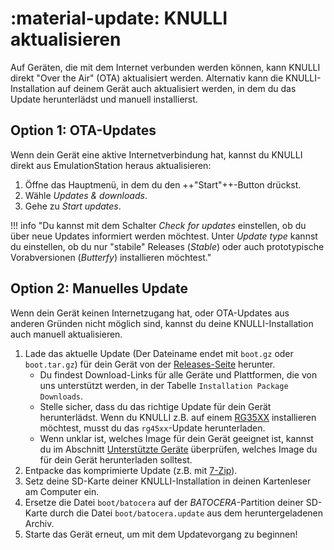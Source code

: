 #  :material-update: KNULLI aktualisieren

Auf Geräten, die mit dem Internet verbunden werden können, kann KNULLI direkt "Over the Air" (OTA) aktualisiert werden. Alternativ kann die KNULLI-Installation auf deinem Gerät auch aktualisiert werden, in dem du das Update herunterlädst und manuell installierst.

## Option 1: OTA-Updates

Wenn dein Gerät eine aktive Internetverbindung hat, kannst du KNULLI direkt aus EmulationStation heraus aktualisieren:

1. Öffne das Hauptmenü, in dem du den ++"Start"++-Button drückst.
2. Wähle *Updates & downloads*.
3. Gehe zu *Start updates*.

!!! info "Du kannst mit dem Schalter *Check for updates* einstellen, ob du über neue Updates informiert werden möchtest. Unter *Update type* kannst du einstellen, ob du nur "stabile" Releases (*Stable*) oder auch prototypische Vorabversionen (*Butterfy*) installieren möchtest."

## Option 2: Manuelles Update

Wenn dein Gerät keinen Internetzugang hat, oder OTA-Updates aus anderen Gründen nicht möglich sind, kannst du deine KNULLI-Installation auch manuell aktualisieren.

1. Lade das aktuelle Update (Der Dateiname endet mit `boot.gz` oder `boot.tar.gz`) für dein Gerät von der [Releases-Seite](https://github.com/knulli-cfw/distribution/releases/latest) herunter.
    * Du findest Download-Links für alle Geräte und Plattformen, die von uns unterstützt werden, in der Tabelle `Installation Package Downloads`.
    * Stelle sicher, dass du das richtige Update für dein Gerät herunterlädst. Wenn du KNULLI z.B. auf einem [RG35XX](../../devices/anbernic/rg35xx) installieren möchtest, musst du das `rg45xx`-Update herunterladen.
    * Wenn unklar ist, welches Image für dein Gerät geeignet ist, kannst du im Abschnitt [Unterstützte Geräte](../../devices) überprüfen, welches Image du für dein Gerät herunterladen solltest.
2. Entpacke das komprimierte Update  (z.B. mit [7-Zip](https://7-zip.org/)).
3. Setz deine SD-Karte deiner KNULLI-Installation in deinen Kartenleser am Computer ein.
4. Ersetze die Datei `boot/batocera` auf der *BATOCERA*-Partition deiner SD-Karte durch die Datei `boot/batocera.update` aus dem heruntergeladenen Archiv.
5. Starte das Gerät erneut, um mit dem Updatevorgang zu beginnen!
